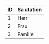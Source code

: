 | ID | Salutation |
|----|------------|
| 1  | Herr       |
| 2  | Frau       |
| 3  | Familie    |
